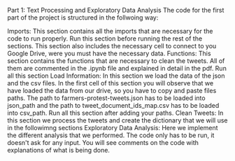 Part 1: Text Processing and Exploratory Data Analysis
The code for the first part of the project is structured in the follwoing way:

Imports: This section contains all the imports that are necessary for the code to run properly. Run this section before running the rest of the sections. This section also includes the necessary cell to connect to you Google Drive, were you must have the necessary data.
Functions: This section contains the functions that are necessary to clean the tweets. All of them are commented in the .ipynb file and explained in detail in the pdf. Run all this section
Load Information: In this section we load the data of the json and the csv files. In the first cell of this section you will observe that we have loaded the data from our drive, so you have to copy and paste files paths. The path to farmers-protest-tweets.json has to be loaded into json_path and the path to tweet_document_ids_map.csv has to be loaded into csv_path. Run all this section after adding your paths.
Clean Tweets: In this section we process the tweets and create the dictionary that we will use in the followimng sections
Exploratory Data Analysis: Here we implement the different analysis that we performed.
The code only has to be run, it doesn't ask for any input. You will see comments on the code with explanations of what is being done.
